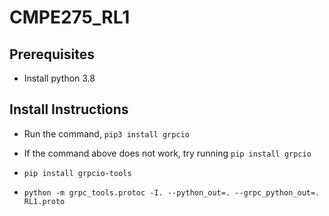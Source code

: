# CMPE275_RL1

## Prerequisites
 
* Install python 3.8

## Install Instructions

* Run the command, `pip3 install grpcio`

* If the command above does not work, try running `pip install grpcio`

* `pip install grpcio-tools`

* `python -m grpc_tools.protoc -I. --python_out=. --grpc_python_out=. RL1.proto`
